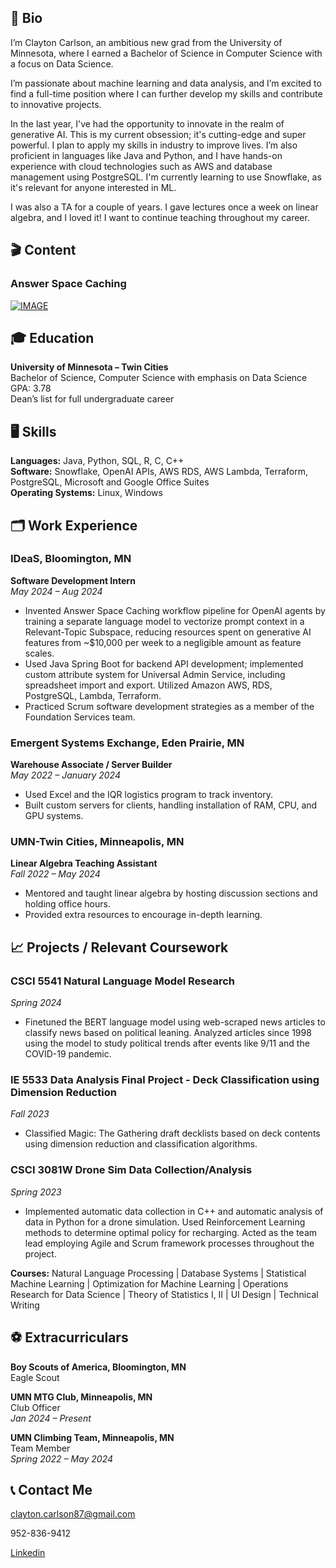 ## 👋 Bio

I’m Clayton Carlson, an ambitious new grad from the University of Minnesota, where I earned a Bachelor of Science in Computer Science with a focus on Data Science.

I’m passionate about machine learning and data analysis, and I’m excited to find a full-time position where I can further develop my skills and contribute to innovative projects.

In the last year, I've had the opportunity to innovate in the realm of generative AI. This is my current obsession; it's cutting-edge and super powerful. I plan to apply my skills in industry to improve lives. I’m also proficient in languages like Java and Python, and I have hands-on experience with cloud technologies such as AWS and database management using PostgreSQL. I'm currently learning to use Snowflake, as it's relevant for anyone interested in ML.

I was also a TA for a couple of years. I gave lectures once a week on linear algebra, and I loved it! I want to continue teaching throughout my career.

## 🎬 Content
### Answer Space Caching

[![IMAGE](http://img.youtube.com/vi/QVL1ppTmWAA/0.jpg)](http://www.youtube.com/watch?v=QVL1ppTmWAA "Video Title")

## 🎓 Education

**University of Minnesota – Twin Cities**  
Bachelor of Science, Computer Science with emphasis on Data Science  
GPA: 3.78  
Dean’s list for full undergraduate career

## 🖥️ Skills

**Languages:** Java, Python, SQL, R, C, C++  
**Software:** Snowflake, OpenAI APIs, AWS RDS, AWS Lambda, Terraform, PostgreSQL, Microsoft and Google Office Suites  
**Operating Systems:** Linux, Windows

## 🗂️ Work Experience

### IDeaS, Bloomington, MN  
**Software Development Intern**  
_May 2024 – Aug 2024_  
- Invented Answer Space Caching workflow pipeline for OpenAI agents by training a separate language model to vectorize prompt context in a Relevant-Topic Subspace, reducing resources spent on generative AI features from ~$10,000 per week to a negligible amount as feature scales.
- Used Java Spring Boot for backend API development; implemented custom attribute system for Universal Admin Service, including spreadsheet import and export. Utilized Amazon AWS, RDS, PostgreSQL, Lambda, Terraform.
- Practiced Scrum software development strategies as a member of the Foundation Services team.

### Emergent Systems Exchange, Eden Prairie, MN  
**Warehouse Associate / Server Builder**  
_May 2022 – January 2024_  
- Used Excel and the IQR logistics program to track inventory.
- Built custom servers for clients, handling installation of RAM, CPU, and GPU systems.

### UMN-Twin Cities, Minneapolis, MN  
**Linear Algebra Teaching Assistant**  
_Fall 2022 – May 2024_  
- Mentored and taught linear algebra by hosting discussion sections and holding office hours.
- Provided extra resources to encourage in-depth learning.

## 📈 Projects / Relevant Coursework

### CSCI 5541 Natural Language Model Research  
_Spring 2024_  
- Finetuned the BERT language model using web-scraped news articles to classify news based on political leaning. Analyzed articles since 1998 using the model to study political trends after events like 9/11 and the COVID-19 pandemic.

### IE 5533 Data Analysis Final Project - Deck Classification using Dimension Reduction
_Fall 2023_  
- Classified Magic: The Gathering draft decklists based on deck contents using dimension reduction and classification algorithms.

### CSCI 3081W Drone Sim Data Collection/Analysis  
_Spring 2023_  
- Implemented automatic data collection in C++ and automatic analysis of data in Python for a drone simulation. Used Reinforcement Learning methods to determine optimal policy for recharging. Acted as the team lead employing Agile and Scrum framework processes throughout the project.

**Courses:** Natural Language Processing | Database Systems | Statistical Machine Learning | Optimization for Machine Learning | Operations Research for Data Science | Theory of Statistics I, II | UI Design | Technical Writing

## ⚽ Extracurriculars

**Boy Scouts of America, Bloomington, MN**  
Eagle Scout

**UMN MTG Club, Minneapolis, MN**  
Club Officer  
_Jan 2024 – Present_

**UMN Climbing Team, Minneapolis, MN**  
Team Member  
_Spring 2022 – May 2024_

## 📞 Contact Me

[clayton.carlson87@gmail.com](mailto:clayton.carlson87@gmail.com)

952-836-9412

[Linkedin](https://linkedin.com/in/ccarl12/)
